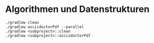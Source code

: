 # Algorithmen und Datenstrukturen

```
./gradlew clean 
./gradlew asciidoctorPdf --parallel
./gradlew <subproject>::clean
./gradlew <subproject>::asciidoctorPdf
```

